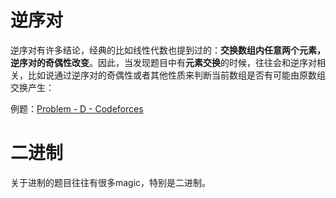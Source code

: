 # 逆序对

逆序对有许多结论，经典的比如线性代数也提到过的：**交换数组内任意两个元素，逆序对的奇偶性改变**。因此，当发现题目中有**元素交换**的时候，往往会和逆序对相关，比如说通过逆序对的奇偶性或者其他性质来判断当前数组是否有可能由原数组交换产生：

例题：[Problem - D - Codeforces](https://codeforces.com/contest/2102/problem/D)



# 二进制

关于进制的题目往往有很多magic，特别是二进制。